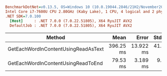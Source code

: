 ``` ini

BenchmarkDotNet=v0.13.5, OS=Windows 10 (10.0.19044.2846/21H2/November2021Update)
Intel Core i7-7600U CPU 2.80GHz (Kaby Lake), 1 CPU, 4 logical and 2 physical cores
.NET SDK=7.0.100
  [Host]     : .NET 7.0.0 (7.0.22.51805), X64 RyuJIT AVX2
  DefaultJob : .NET 7.0.0 (7.0.22.51805), X64 RyuJIT AVX2


```
|                              Method |      Mean |     Error |    StdDev |    Median |
|------------------------------------ |----------:|----------:|----------:|----------:|
| GetEachWordInContentUsingReadAsText | 396.25 ms | 13.922 ms | 41.050 ms | 381.57 ms |
|  GetEachWordInContentUsingReadToEnd |  79.53 ms |  3.189 ms |  9.354 ms |  79.41 ms |
